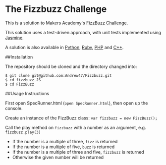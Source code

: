 The Fizzbuzz Challenge
======================
This is a solution to Makers Academy's [FizzBuzz Challenge](https://github.com/makersacademy/course/blob/master/fizzbuzz/fizzbuzz.md).

This solution uses a test-driven approach, with unit tests implemented using [Jasmine](http://jasmine.github.io).

A solution is also available in [Python](https://github.com/Andrew47/fizzbuzz-Python), [Ruby](https://github.com/Andrew47/Fizzbuzz),
[PHP](https://github.com/Andrew47/FizzBuzz-PHP/blob/master/README.md) and [C++](https://github.com/Andrew47/FizzBuzz-CPP).

##Installation

The repository should be cloned and the directory changed into:

```
$ git clone git@github.com:Andrew47/Fizzbuzz.git
$ cd fizzbuzz_JS
$ cd FizzBuzz
```

##Usage Instructions

First open SpecRunner.html (`open SpecRunner.html`), then open up the console.

Create an instance of the FizzBuzz class: `var fizzbuzz = new FizzBuzz();`

Call the play method on `fizzbuzz` with a number as an argument, e.g. `fizzbuzz.play(3)`

* If the number is a multiple of three, `fizz` is returned
* If the number is a multiple of five, `buzz` is returned
* If the number is a multiple of three and five, `fizzbuzz` is returned
* Otherwise the given number will be returned
